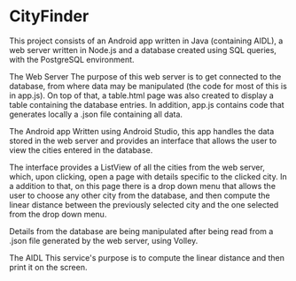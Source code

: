 # CityFinder

This project consists of an Android app written in Java (containing AIDL),
a web server written in Node.js and a database created using SQL queries,
with the PostgreSQL environment.

The Web Server
The purpose of this web server is to get connected to the database, from
where data may be manipulated (the code for most of this is in app.js). On
top of that, a table.html page was also created to display a table containing
the database entries. In addition, app.js contains code that generates locally
a .json file containing all data. 

The Android app
Written using Android Studio, this app handles the data stored in the web
server and provides an interface that allows the user to view the cities
entered in the database.

The interface provides a ListView of all the cities from the web server,
which, upon clicking, open a page with details specific to the clicked
city. In a addition to that, on this page there is a drop down menu that
allows the user to choose any other city from the database, and then
compute the linear distance between the previously selected city and the
one selected from the drop down menu.

Details from the database are being manipulated after being read from a
.json file generated by the web server, using Volley.

The AIDL
This service's purpose is to compute the linear distance and then print it
on the screen.